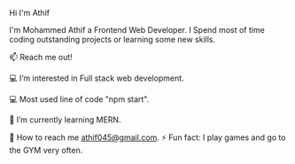 Hi I'm Athif 

I'm Mohammed Athif a Frontend Web Developer. I Spend most of time coding outstanding projects or learning some new skills.


📫 Reach me out!


💻  I’m interested in Full stack web development.

💻 Most used line of code "npm start".

📖 I’m currently learning MERN.

📧 How to reach me athif045@gmail.com.
⚡ Fun fact: I play games and go to the GYM very often.
